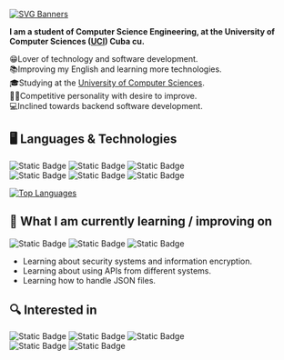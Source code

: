 [![SVG Banners](https://svg-banners.vercel.app/api?type=typeWriter&text1=Hi,%20I'm%20LeivSuaxy%20👨‍💻&width=800&height=400)](https://github.com/Akshay090/svg-banners)

<b>I am a student of Computer Science Engineering, at the University of Computer Sciences
(<a href="https://www.uci.cu/">UCI</a>) Cuba cu.<br></b>

😁Lover of technology and software development.<br> 
📚Improving my English and learning more technologies.<br>
🎓Studying at the <a href="https://www.uci.cu/">University of Computer Sciences</a>.<br>
💪🏼Competitive personality with desire to improve.<br>
💻Inclined towards backend software development.<br>

## 🖥 Languages & Technologies


![Static Badge](https://img.shields.io/badge/Python-0d1117?style=for-the-badge&logo=python&logoColor=yellow&logoSize=auto)
![Static Badge](https://img.shields.io/badge/C--Sharp-0d1117?style=for-the-badge&logo=csharp&logoColor=blue&logoSize=auto)
![Static Badge](https://img.shields.io/badge/Django-0d1117?style=for-the-badge&logo=django&logoColor=%230b4e1e&logoSize=auto)
<br/>
![Static Badge](https://img.shields.io/badge/MySQL-0d1117?style=for-the-badge&logo=mysql&logoColor=%234479A1&logoSize=auto)
![Static Badge](https://img.shields.io/badge/HTML5-0d1117?style=for-the-badge&logo=html5&logoColor=%23E34F26&logoSize=auto)
![Static Badge](https://img.shields.io/badge/CSS3-0d1117?style=for-the-badge&logo=css3&logoColor=%231572B6&logoSize=auto)

[![Top Languages](https://github-readme-stats.vercel.app/api/top-langs/?username=LeivSuaxy&layout=compact)](https://github.com/LeivSuaxy)



## 📖 What I am currently learning / improving on

![Static Badge](https://img.shields.io/badge/.NET-0d1117?style=for-the-badge&logo=dotnet&logoColor=%23512BD4&logoSize=auto)
![Static Badge](https://img.shields.io/badge/Node.JS-0d1117?style=for-the-badge&logo=nodedotjs&logoColor=%23339933&logoSize=auto)
![Static Badge](https://img.shields.io/badge/JavaScript-0d1117?style=for-the-badge&logo=javascript&logoColor=%23F7DF1E&logoSize=auto)

* Learning about security systems and information encryption.
* Learning about using APIs from different systems.
* Learning how to handle JSON files.


## 🔍 Interested in

![Static Badge](https://img.shields.io/badge/MongoDB-0d1117?style=for-the-badge&logo=mongodb&logoColor=%2347A248)
![Static Badge](https://img.shields.io/badge/FastAPI-0d1117?style=for-the-badge&logo=fastapi&logoColor=%23009688&logoSize=auto)
![Static Badge](https://img.shields.io/badge/TypeScript-0d1117?style=for-the-badge&logo=typescript&logoColor=%233178C6&logoSize=auto)
<br/>
![Static Badge](https://img.shields.io/badge/React-0d1117?style=for-the-badge&logo=react&logoColor=%2361DAFB&logoSize=auto)
![Static Badge](https://img.shields.io/badge/Docker-0d1117?style=for-the-badge&logo=docker&logoColor=%232496ED&logoSize=auto)

